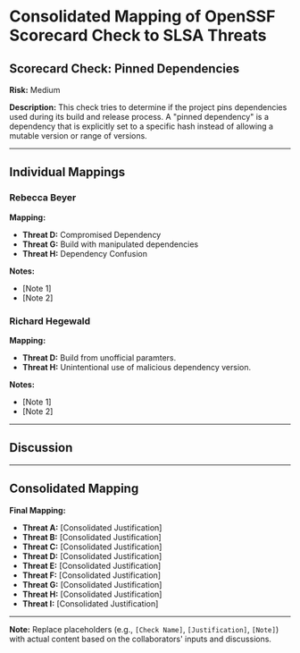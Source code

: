 # Consolidated Mapping of OpenSSF Scorecard Check to SLSA Threats

## Scorecard Check: Pinned Dependencies

**Risk:** Medium

**Description:** This check tries to determine if the project pins dependencies used during its build and release process. A "pinned dependency" is a dependency that is explicitly set to a specific hash instead of allowing a mutable version or range of versions.

---

## Individual Mappings

### Rebecca Beyer

**Mapping:**

- **Threat D:** Compromised Dependency
- **Threat G:** Build with manipulated dependencies
- **Threat H:** Dependency Confusion

**Notes:**

- [Note 1]
- [Note 2]

### Richard Hegewald

**Mapping:**

- **Threat D:** Build from unofficial paramters.
- **Threat H:** Unintentional use of malicious dependency version.

**Notes:**

- [Note 1]
- [Note 2]

---

## Discussion

---

## Consolidated Mapping

**Final Mapping:**

- **Threat A:** [Consolidated Justification]
- **Threat B:** [Consolidated Justification]
- **Threat C:** [Consolidated Justification]
- **Threat D:** [Consolidated Justification]
- **Threat E:** [Consolidated Justification]
- **Threat F:** [Consolidated Justification]
- **Threat G:** [Consolidated Justification]
- **Threat H:** [Consolidated Justification]
- **Threat I:** [Consolidated Justification]

---

**Note:** Replace placeholders (e.g., `[Check Name]`, `[Justification]`, `[Note]`) with actual content based on the collaborators' inputs and discussions.
